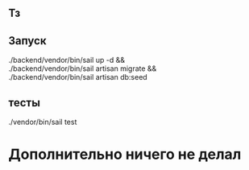 ## Тз

## Запуск

./backend/vendor/bin/sail up -d && \
./backend/vendor/bin/sail artisan migrate && \
./backend/vendor/bin/sail artisan db:seed

## тесты
./vendor/bin/sail test

# Дополнительно ничего не делал

